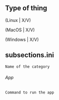 ## Type of thing

(Linux | X/V)

(MacOS | X/V)

(Windows | X/V)

## subsections.ini
```
Name of the category
```

###### App
```
Command to run the app
```
